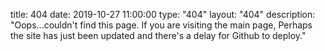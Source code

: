 title: 404
date: 2019-10-27 11:00:00
type: "404"
layout: "404"
description: "Oops...couldn't find this page. If you are visiting the main page, Perhaps the site has just been updated and there's a delay for Github to deploy."